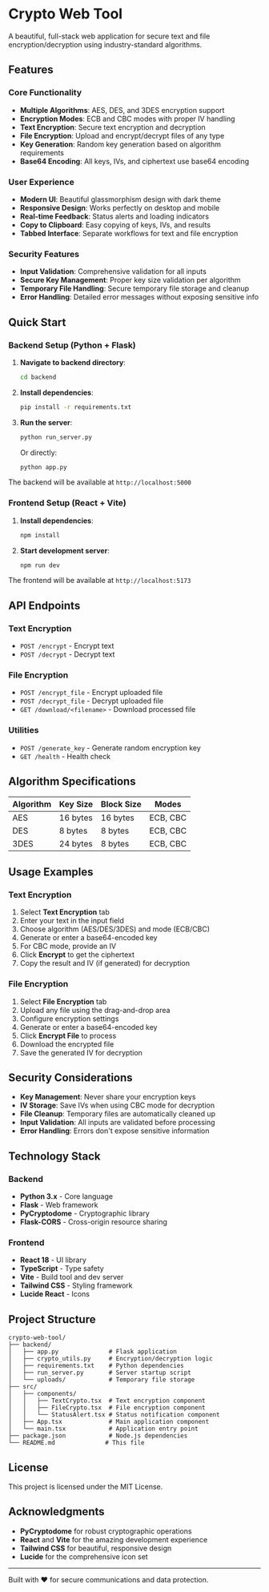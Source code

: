 # Crypto Web Tool

A beautiful, full-stack web application for secure text and file encryption/decryption using industry-standard algorithms.

## Features

### Core Functionality
- **Multiple Algorithms**: AES, DES, and 3DES encryption support
- **Encryption Modes**: ECB and CBC modes with proper IV handling
- **Text Encryption**: Secure text encryption and decryption
- **File Encryption**: Upload and encrypt/decrypt files of any type
- **Key Generation**: Random key generation based on algorithm requirements
- **Base64 Encoding**: All keys, IVs, and ciphertext use base64 encoding

### User Experience
- **Modern UI**: Beautiful glassmorphism design with dark theme
- **Responsive Design**: Works perfectly on desktop and mobile
- **Real-time Feedback**: Status alerts and loading indicators
- **Copy to Clipboard**: Easy copying of keys, IVs, and results
- **Tabbed Interface**: Separate workflows for text and file encryption

### Security Features
- **Input Validation**: Comprehensive validation for all inputs
- **Secure Key Management**: Proper key size validation per algorithm
- **Temporary File Handling**: Secure temporary file storage and cleanup
- **Error Handling**: Detailed error messages without exposing sensitive info

## Quick Start

### Backend Setup (Python + Flask)

1. **Navigate to backend directory**:
   ```bash
   cd backend
   ```

2. **Install dependencies**:
   ```bash
   pip install -r requirements.txt
   ```

3. **Run the server**:
   ```bash
   python run_server.py
   ```
   
   Or directly:
   ```bash
   python app.py
   ```

The backend will be available at `http://localhost:5000`

### Frontend Setup (React + Vite)

1. **Install dependencies**:
   ```bash
   npm install
   ```

2. **Start development server**:
   ```bash
   npm run dev
   ```

The frontend will be available at `http://localhost:5173`

## API Endpoints

### Text Encryption
- `POST /encrypt` - Encrypt text
- `POST /decrypt` - Decrypt text

### File Encryption
- `POST /encrypt_file` - Encrypt uploaded file
- `POST /decrypt_file` - Decrypt uploaded file
- `GET /download/<filename>` - Download processed file

### Utilities
- `POST /generate_key` - Generate random encryption key
- `GET /health` - Health check

## Algorithm Specifications

| Algorithm | Key Size | Block Size | Modes |
|-----------|----------|------------|-------|
| AES       | 16 bytes | 16 bytes   | ECB, CBC |
| DES       | 8 bytes  | 8 bytes    | ECB, CBC |
| 3DES      | 24 bytes | 8 bytes    | ECB, CBC |

## Usage Examples

### Text Encryption
1. Select **Text Encryption** tab
2. Enter your text in the input field
3. Choose algorithm (AES/DES/3DES) and mode (ECB/CBC)
4. Generate or enter a base64-encoded key
5. For CBC mode, provide an IV
6. Click **Encrypt** to get the ciphertext
7. Copy the result and IV (if generated) for decryption

### File Encryption
1. Select **File Encryption** tab
2. Upload any file using the drag-and-drop area
3. Configure encryption settings
4. Generate or enter a base64-encoded key
5. Click **Encrypt File** to process
6. Download the encrypted file
7. Save the generated IV for decryption

## Security Considerations

- **Key Management**: Never share your encryption keys
- **IV Storage**: Save IVs when using CBC mode for decryption
- **File Cleanup**: Temporary files are automatically cleaned up
- **Input Validation**: All inputs are validated before processing
- **Error Handling**: Errors don't expose sensitive information

## Technology Stack

### Backend
- **Python 3.x** - Core language
- **Flask** - Web framework
- **PyCryptodome** - Cryptographic library
- **Flask-CORS** - Cross-origin resource sharing

### Frontend
- **React 18** - UI library
- **TypeScript** - Type safety
- **Vite** - Build tool and dev server
- **Tailwind CSS** - Styling framework
- **Lucide React** - Icons

## Project Structure

```
crypto-web-tool/
├── backend/
│   ├── app.py              # Flask application
│   ├── crypto_utils.py     # Encryption/decryption logic
│   ├── requirements.txt    # Python dependencies
│   ├── run_server.py       # Server startup script
│   └── uploads/            # Temporary file storage
├── src/
│   ├── components/
│   │   ├── TextCrypto.tsx  # Text encryption component
│   │   ├── FileCrypto.tsx  # File encryption component
│   │   └── StatusAlert.tsx # Status notification component
│   ├── App.tsx             # Main application component
│   └── main.tsx            # Application entry point
├── package.json            # Node.js dependencies
└── README.md              # This file
```


## License

This project is licensed under the MIT License.

## Acknowledgments

- **PyCryptodome** for robust cryptographic operations
- **React** and **Vite** for the amazing development experience
- **Tailwind CSS** for beautiful, responsive design
- **Lucide** for the comprehensive icon set

---

Built with ❤️ for secure communications and data protection.
